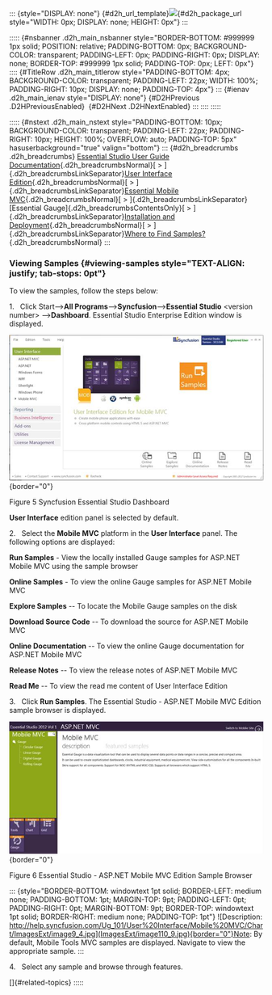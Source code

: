 ::: {style="DISPLAY: none"}
[](ms-xhelp:///?Id=d2h_url_template){#d2h_url_template}![](!package_url!){#d2h_package_url style="WIDTH: 0px; DISPLAY: none; HEIGHT: 0px"}
:::

::::: {#nsbanner .d2h_main_nsbanner style="BORDER-BOTTOM: #999999 1px solid; POSITION: relative; PADDING-BOTTOM: 0px; BACKGROUND-COLOR: transparent; PADDING-LEFT: 0px; PADDING-RIGHT: 0px; DISPLAY: none; BORDER-TOP: #999999 1px solid; PADDING-TOP: 0px; LEFT: 0px"}
:::: {#TitleRow .d2h_main_titlerow style="PADDING-BOTTOM: 4px; BACKGROUND-COLOR: transparent; PADDING-LEFT: 22px; WIDTH: 100%; PADDING-RIGHT: 10px; DISPLAY: none; PADDING-TOP: 4px"}
::: {#ienav .d2h_main_ienav style="DISPLAY: none"}
[](ms-xhelp:///?Id=d02b63e3-1e06-43f0-91bd-84c945c99efe){#D2HPrevious .D2HPreviousEnabled}  [](ms-xhelp:///?Id=60aec5c9-c0a6-4f4b-975c-15b809b052e1){#D2HNext .D2HNextEnabled}
:::
::::
:::::

::::: {#nstext .d2h_main_nstext style="PADDING-BOTTOM: 10px; BACKGROUND-COLOR: transparent; PADDING-LEFT: 22px; PADDING-RIGHT: 10px; HEIGHT: 100%; OVERFLOW: auto; PADDING-TOP: 5px" hasuserbackground="true" valign="bottom"}
::: {#d2h_breadcrumbs .d2h_breadcrumbs}
[Essential Studio User Guide Documentation](ms-xhelp:///?Id=12457748-09e3-4d74-a240-8e049cedf030){.d2h_breadcrumbsNormal}[ \> ]{.d2h_breadcrumbsLinkSeparator}[User Interface Edition](ms-xhelp:///?Id=c29296b7-531c-413b-a0ec-488ca1f7f669){.d2h_breadcrumbsNormal}[ \> ]{.d2h_breadcrumbsLinkSeparator}[Essential Mobile MVC](ms-xhelp:///?Id=74df42e3-5434-4590-9be6-3ae2f911cbbc){.d2h_breadcrumbsNormal}[ \> ]{.d2h_breadcrumbsLinkSeparator}[Essential Gauge]{.d2h_breadcrumbsContentsOnly}[ \> ]{.d2h_breadcrumbsLinkSeparator}[Installation and Deployment](ms-xhelp:///?Id=9d3a2ca7-bcf4-4ed9-8bd2-31949b9ef371){.d2h_breadcrumbsNormal}[ \> ]{.d2h_breadcrumbsLinkSeparator}[Where to Find Samples?](ms-xhelp:///?Id=89c7e3ef-f3e7-4f97-a2f9-0500b71181bc){.d2h_breadcrumbsNormal}
:::

### Viewing Samples {#viewing-samples style="TEXT-ALIGN: justify; tab-stops: 0pt"}

To view the samples, follow the steps below:

1.   Click Start\--\>**All Programs**\--\>**Syncfusion**\--\>**Essential Studio** \<version number\> \--\>**Dashboard**. Essential Studio Enterprise Edition window is displayed. 

![Description: Description: D:\\Diana\\2012\\2012_Vol 1\\Dashboard Screenshots\\Mobile MVC\\Mobile MVC_UI.png](ImagesExt/image110_10.jpg){border="0"}

Figure 5 Syncfusion Essential Studio Dashboard

**User Interface** edition panel is selected by default.

2.   Select the **Mobile MVC** platform in the **User Interface** panel. The following options are displayed:

**Run Samples** - View the locally installed Gauge samples for ASP.NET Mobile MVC using the sample browser

**Online Samples** - To view the online Gauge samples for ASP.NET Mobile MVC

**Explore Samples** -- To locate the Mobile Gauge samples on the disk

**Download Source Code** -- To download the source for ASP.NET Mobile MVC

**Online Documentation** -- To view the online Gauge documentation for ASP.NET Mobile MVC

**Release Notes** -- To view the release notes of ASP.NET Mobile MVC

**Read Me** -- To view the read me content of User Interface Edition 

3.   Click **Run Samples**. The Essential Studio - ASP.NET Mobile MVC Edition sample browser is displayed.

![](ImagesExt/image110_11.jpg){border="0"}

Figure 6 Essential Studio - ASP.NET Mobile MVC Edition Sample Browser

::: {style="BORDER-BOTTOM: windowtext 1pt solid; BORDER-LEFT: medium none; PADDING-BOTTOM: 1pt; MARGIN-TOP: 9pt; PADDING-LEFT: 0pt; PADDING-RIGHT: 0pt; MARGIN-BOTTOM: 9pt; BORDER-TOP: windowtext 1pt solid; BORDER-RIGHT: medium none; PADDING-TOP: 1pt"}
![Description: http://help.syncfusion.com/Ug_101/User%20Interface/Mobile%20MVC/Chart/ImagesExt/image9_4.jpg](ImagesExt/image110_9.jpg){border="0"}Note: By default, Mobile Tools MVC samples are displayed. Navigate to view the appropriate sample.
:::

4.   Select any sample and browse through features. 

[]{#related-topics}
:::::

